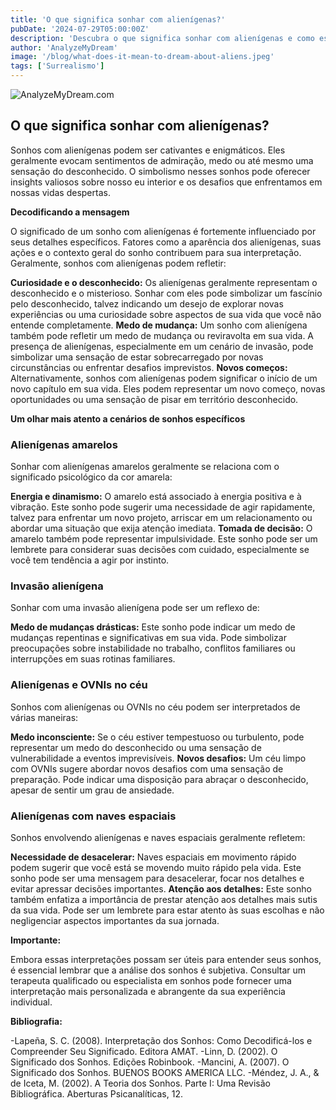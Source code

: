 ```yaml
---
title: 'O que significa sonhar com alienígenas?'
pubDate: '2024-07-29T05:00:00Z'
description: 'Descubra o que significa sonhar com alienígenas e como esses sonhos podem refletir seu fascínio pelo desconhecido, sentimentos de alienação ou novos desafios.'
author: 'AnalyzeMyDream'
image: '/blog/what-does-it-mean-to-dream-about-aliens.jpeg'
tags: ['Surrealismo']
---
```


![AnalyzeMyDream.com](/blog/what-does-it-mean-to-dream-about-aliens.jpeg)

## O que significa sonhar com alienígenas?

Sonhos com alienígenas podem ser cativantes e enigmáticos. Eles geralmente evocam sentimentos de admiração, medo ou até mesmo uma sensação do desconhecido. O simbolismo nesses sonhos pode oferecer insights valiosos sobre nosso eu interior e os desafios que enfrentamos em nossas vidas despertas. 

**Decodificando a mensagem**

O significado de um sonho com alienígenas é fortemente influenciado por seus detalhes específicos. Fatores como a aparência dos alienígenas, suas ações e o contexto geral do sonho contribuem para sua interpretação. Geralmente, sonhos com alienígenas podem refletir:

**Curiosidade e o desconhecido:** Os alienígenas geralmente representam o desconhecido e o misterioso. Sonhar com eles pode simbolizar um fascínio pelo desconhecido, talvez indicando um desejo de explorar novas experiências ou uma curiosidade sobre aspectos de sua vida que você não entende completamente.
**Medo de mudança:** Um sonho com alienígena também pode refletir um medo de mudança ou reviravolta em sua vida. A presença de alienígenas, especialmente em um cenário de invasão, pode simbolizar uma sensação de estar sobrecarregado por novas circunstâncias ou enfrentar desafios imprevistos.
**Novos começos:** Alternativamente, sonhos com alienígenas podem significar o início de um novo capítulo em sua vida. Eles podem representar um novo começo, novas oportunidades ou uma sensação de pisar em território desconhecido.

**Um olhar mais atento a cenários de sonhos específicos**

### Alienígenas amarelos

Sonhar com alienígenas amarelos geralmente se relaciona com o significado psicológico da cor amarela:

**Energia e dinamismo:** O amarelo está associado à energia positiva e à vibração. Este sonho pode sugerir uma necessidade de agir rapidamente, talvez para enfrentar um novo projeto, arriscar em um relacionamento ou abordar uma situação que exija atenção imediata.
**Tomada de decisão:** O amarelo também pode representar impulsividade. Este sonho pode ser um lembrete para considerar suas decisões com cuidado, especialmente se você tem tendência a agir por instinto.

### Invasão alienígena

Sonhar com uma invasão alienígena pode ser um reflexo de:

**Medo de mudanças drásticas:** Este sonho pode indicar um medo de mudanças repentinas e significativas em sua vida. Pode simbolizar preocupações sobre instabilidade no trabalho, conflitos familiares ou interrupções em suas rotinas familiares.

### Alienígenas e OVNIs no céu

Sonhos com alienígenas ou OVNIs no céu podem ser interpretados de várias maneiras:

**Medo inconsciente:** Se o céu estiver tempestuoso ou turbulento, pode representar um medo do desconhecido ou uma sensação de vulnerabilidade a eventos imprevisíveis.
**Novos desafios:** Um céu limpo com OVNIs sugere abordar novos desafios com uma sensação de preparação. Pode indicar uma disposição para abraçar o desconhecido, apesar de sentir um grau de ansiedade.

### Alienígenas com naves espaciais

Sonhos envolvendo alienígenas e naves espaciais geralmente refletem:

**Necessidade de desacelerar:** Naves espaciais em movimento rápido podem sugerir que você está se movendo muito rápido pela vida. Este sonho pode ser uma mensagem para desacelerar, focar nos detalhes e evitar apressar decisões importantes.
**Atenção aos detalhes:** Este sonho também enfatiza a importância de prestar atenção aos detalhes mais sutis da sua vida. Pode ser um lembrete para estar atento às suas escolhas e não negligenciar aspectos importantes da sua jornada.

**Importante:**

Embora essas interpretações possam ser úteis para entender seus sonhos, é essencial lembrar que a análise dos sonhos é subjetiva. Consultar um terapeuta qualificado ou especialista em sonhos pode fornecer uma interpretação mais personalizada e abrangente da sua experiência individual.

**Bibliografia:**

-Lapeña, S. C. (2008). Interpretação dos Sonhos: Como Decodificá-los e Compreender Seu Significado. Editora AMAT.
-Linn, D. (2002). O Significado dos Sonhos. Edições Robinbook.
-Mancini, A. (2007). O Significado dos Sonhos. BUENOS BOOKS AMERICA LLC.
-Méndez, J. A., & de Iceta, M. (2002). A Teoria dos Sonhos. Parte I: Uma Revisão Bibliográfica. Aberturas Psicanalíticas, 12.
